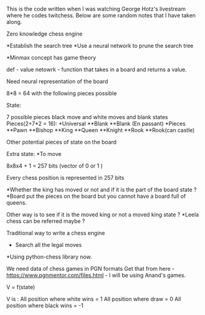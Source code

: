 This is the code written when I was watching George Hotz's livestream where he codes twitchess. 
Below are some random notes that I have taken along.

Zero knowledge chess engine

*Establish the search tree
*Use a neural network to prune the search tree

*Minmax concept has game theory

def - value netowrk - function that takes in a board and returns a value.

Need neural representation of the board

8*8 = 64 with the following pieces possible

State:

7 possible pieces
black move and white moves and blank states
Pieces(2+7*2 = 16):
*Universal
**Blank
**Blank (En passant)
*Pieces
**Pawn
**Bishop
**King
**Queen
**Knight
**Rook
**Rook(can castle)

Other potential pieces of state on the board

Extra state:
*To move

8x8x4 + 1 = 257 bits (vector of 0 or 1 )

Every chess position is represented in 257 bits

*Whether the king has moved or not and if it is the part of the board state ?
*Board put the pieces on the board but you cannot have a board full of queens.

Other way is to see if it is the moved king or not a moved king state ?
*Leela chess can be referred maybe ?

Traditional way to write a chess engine
 - Search all the legal moves

*Using python-chess library now. 

We need data of chess games in PGN formats 
Get that from here - https://www.pgnmentor.com/files.html - I will be using Anand's games. 

V = f(state)

V is : 
    All position where white wins = 1
    All position where draw = 0
    All position where black wins = -1
